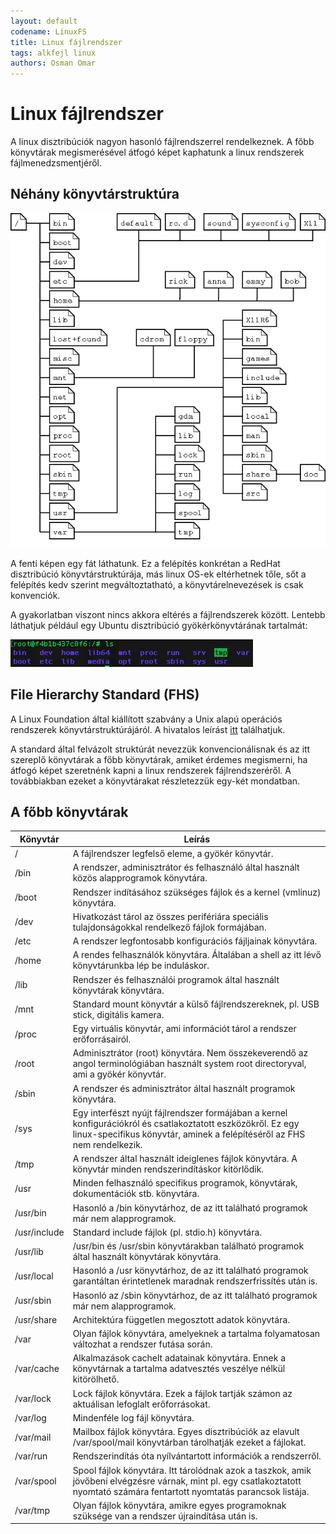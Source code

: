 ```yaml
---
layout: default
codename: LinuxFS
title: Linux fájlrendszer
tags: alkfejl linux
authors: Osman Omar
---
```


# Linux fájlrendszer

A linux disztribúciók nagyon hasonló fájlrendszerrel rendelkeznek. A főbb könyvtárak megismerésével átfogó képet kaphatunk a linux rendszerek fájlmenedzsmentjéről.

## Néhány könyvtárstruktúra

![RedHatFS](img/redhatfs.png "Linux fájlrendszer alapstruktúrája")

A fenti képen egy fát láthatunk. Ez a felépítés konkrétan a RedHat disztribúció könyvtárstruktúrája, más linux OS-ek eltérhetnek tőle, sőt a felépítés kedv szerint megváltoztatható, a könyvtárelnevezések is csak konvenciók.

A gyakorlatban viszont nincs akkora eltérés a fájlrendszerek között. Lentebb láthatjuk például egy Ubuntu disztribúció gyökérkönyvtárának tartalmát:

![UbuntuFS](img/ubuntufs.png "Ubuntu gyökérkönyvtára")

## File Hierarchy Standard (FHS)

A Linux Foundation által kiállított szabvány a Unix alapú operációs rendszerek könyvtárstruktúrájáról. A hivatalos leírást [itt](http://refspecs.linuxfoundation.org/fhs.shtml) találhatjuk. 

A standard által felvázolt struktúrát nevezzük konvencionálisnak és az itt szereplő könyvtárak a főbb könyvtárak, amiket érdemes megismerni, ha átfogó képet szeretnénk kapni a linux rendszerek fájlrendszeréről. A továbbiakban ezeket a könyvtárakat részletezzük egy-két mondatban.

## A főbb könyvtárak

Könyvtár | Leírás
-------- | ------
/ | A fájlrendszer legfelső eleme, a gyökér könyvtár.
/bin | A rendszer, adminisztrátor és felhasználó által használt közös alapprogramok könyvtára.
/boot | Rendszer indításához szükséges fájlok és a kernel (vmlinuz) könyvtára.
/dev | Hivatkozást tárol az összes perifériára speciális tulajdonságokkal rendelkező fájlok formájában.
/etc | A rendszer legfontosabb konfigurációs fájljainak könyvtára.
/home | A rendes felhasználók könyvtára. Általában a shell az itt lévő könyvtárunkba lép be induláskor.
/lib | Rendszer és felhasználói programok által használt könyvtárak könyvtára. 
/mnt |  Standard mount könyvtár a külső fájlrendszereknek, pl. USB stick, digitális kamera.
/proc | Egy virtuális könyvtár, ami információt tárol a rendszer erőforrásairól.
/root | Adminisztrátor (root) könyvtára. Nem összekeverendő az angol terminológiában használt system root directoryval, ami a gyökér könyvtár.
/sbin | A rendszer és adminisztrátor által használt programok könyvtára.
/sys | Egy interfészt nyújt fájlrendszer formájában a kernel konfigurációkról és csatlakoztatott eszközökről. Ez egy linux-specifikus könyvtár, aminek a felépítéséről az FHS nem rendelkezik.
/tmp | A rendszer által használt ideiglenes fájlok könyvtára. A könyvtár minden rendszerindításkor kitörlődik.
/usr | Minden felhasználó specifikus programok, könyvtárak, dokumentációk stb. könyvtára.
/usr/bin | Hasonló a /bin könyvtárhoz, de az itt található programok már nem alapprogramok.
/usr/include | Standard include fájlok (pl. stdio.h) könyvtára.
/usr/lib | /usr/bin és /usr/sbin könyvtárakban található programok által használt könyvtárak könyvtára.
/usr/local | Hasonló a /usr könyvtárhoz, de az itt található programok garantáltan érintetlenek maradnak rendszerfrissítés után is.
/usr/sbin | Hasonló az /sbin könyvtárhoz, de az itt található programok már nem alapprogramok.
/usr/share | Architektúra független megosztott adatok könyvtára.
/var | Olyan fájlok könyvtára, amelyeknek a tartalma folyamatosan változhat a rendszer futása során.
/var/cache | Alkalmazások cachelt adatainak könyvtára. Ennek a könyvtárnak a tartalma adatvesztés veszélye nélkül kitörölhető.
/var/lock | Lock fájlok könyvtára. Ezek a fájlok tartják számon az aktuálisan lefoglalt erőforrásokat.
/var/log | Mindenféle log fájl könyvtára.
/var/mail | Mailbox fájlok könyvtára. Egyes disztribúciók az elavult /var/spool/mail könyvtárban tárolhatják ezeket a fájlokat.
/var/run | Rendszerindítás óta nyílvántartott információk a rendszerről.
/var/spool | Spool fájlok könyvtára. Itt tárolódnak azok a taszkok, amik jövőbeni elvégzésre várnak, mint pl. egy csatlakoztatott nyomtató számára fentartott nyomtatás parancsok listája.
/var/tmp | Olyan fájlok könyvtára, amikre egyes programoknak szüksége van a rendszer újraindítása után is.